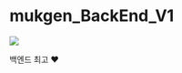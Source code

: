 # mukgen_BackEnd_V1

<img src="https://user-images.githubusercontent.com/101314072/232758881-d879feda-9711-46d5-9da9-4dd1faeac641.png"/></a>


백엔드 최고 ❤️

